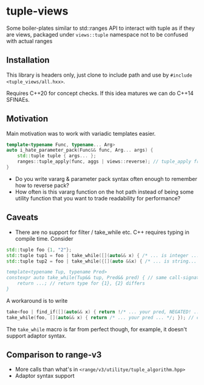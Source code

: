 # tuple-views

Some boiler-plates similar to std::ranges API to interact with tuple as if they are views,
packaged under `views::tuple` namespace not to be confused with actual ranges

## Installation

This library is headers only, just clone to include path and use by `#include <tuple_views/all.hxx>`.

Requires C++20 for concept checks. If this idea matures we can do C++14 SFINAEs.

## Motivation

Main motivation was to work with variadic templates easier.

```c++
template<typename Func, typename... Arg>
auto i_hate_parameter_pack(Func&& func, Arg... args) {
    std::tuple tuple { args... };
    ranges::tuple_apply(func, aggs | views::reverse); // tuple_apply from range-v3
}
```

- Do you write vararg & parameter pack syntax often enough to remember how to reverse pack?
- How often is this vararg function on the hot path instead of being some utility function that you want to trade readability for performance?

## Caveats

- There are no support for filter / take_while etc. C++ requires typing in compile time. Consider

```c++
std::tuple foo {1, "2"};
std::tuple tup1 = foo | take_while([](auto&& x) { /* ... is integer ... */ }) // {1}
std::tuple tup2 = foo | take_while({[](auto &&x) { /* ... is string... (/} }) // {2}

template<typename Tup, typename Pred> 
constexpr auto take_while(Tup&& tup, Pred&& pred) { // same call-signature for {1}, {2}
    return ...; // return type for {1}, {2} differs
}
```

A workaround is to write 

```c++
take<foo | find_if([](auto&& x) { return !/* ... your pred, NEGATED! ... */; } )(foo) >
take_while(foo, [](auto&& x) { return /* ... your pred ... */; }); // calls macro
```

The `take_while` macro is far from perfect though, for example, it doesn't support adaptor syntax.

## Comparison to range-v3

- More calls than what's in `<range/v3/utilitye/tuple_algorithm.hpp>`
- Adaptor syntax support

